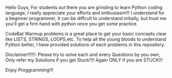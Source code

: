Hello Guys, For students out there you are grinding to learn Python coding language, I really appreciate your efforts and enthusiasm!!! I understand for a beginner programmer, It can be diffcult to understand initially, but trust me you'll get a firm hand with python once you get some practice.

CodeBat Warmup problems is a great place to get your basic concepts clear like LISTS, STRINGS, LOOPS,etc. To help all the young bloods to understand Python better, I have provided solutions of each problems in this repository.

Disclaimer!!!!!!: Please try to solve each and every Questions by you own, Only refer my Solutions if you get Stuck!!!! Again ONLY if you are STUCK!!!

Enjoy Proggramming!!!

